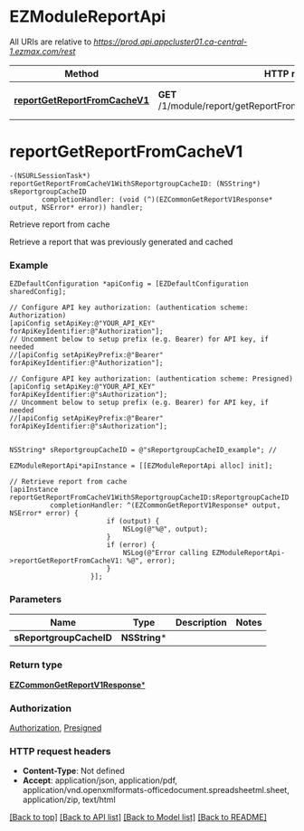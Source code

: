 # EZModuleReportApi

All URIs are relative to *https://prod.api.appcluster01.ca-central-1.ezmax.com/rest*

Method | HTTP request | Description
------------- | ------------- | -------------
[**reportGetReportFromCacheV1**](EZModuleReportApi.md#reportgetreportfromcachev1) | **GET** /1/module/report/getReportFromCache/{sReportgroupCacheID} | Retrieve report from cache


# **reportGetReportFromCacheV1**
```objc
-(NSURLSessionTask*) reportGetReportFromCacheV1WithSReportgroupCacheID: (NSString*) sReportgroupCacheID
        completionHandler: (void (^)(EZCommonGetReportV1Response* output, NSError* error)) handler;
```

Retrieve report from cache

Retrieve a report that was previously generated and cached

### Example
```objc
EZDefaultConfiguration *apiConfig = [EZDefaultConfiguration sharedConfig];

// Configure API key authorization: (authentication scheme: Authorization)
[apiConfig setApiKey:@"YOUR_API_KEY" forApiKeyIdentifier:@"Authorization"];
// Uncomment below to setup prefix (e.g. Bearer) for API key, if needed
//[apiConfig setApiKeyPrefix:@"Bearer" forApiKeyIdentifier:@"Authorization"];

// Configure API key authorization: (authentication scheme: Presigned)
[apiConfig setApiKey:@"YOUR_API_KEY" forApiKeyIdentifier:@"sAuthorization"];
// Uncomment below to setup prefix (e.g. Bearer) for API key, if needed
//[apiConfig setApiKeyPrefix:@"Bearer" forApiKeyIdentifier:@"sAuthorization"];


NSString* sReportgroupCacheID = @"sReportgroupCacheID_example"; // 

EZModuleReportApi*apiInstance = [[EZModuleReportApi alloc] init];

// Retrieve report from cache
[apiInstance reportGetReportFromCacheV1WithSReportgroupCacheID:sReportgroupCacheID
          completionHandler: ^(EZCommonGetReportV1Response* output, NSError* error) {
                        if (output) {
                            NSLog(@"%@", output);
                        }
                        if (error) {
                            NSLog(@"Error calling EZModuleReportApi->reportGetReportFromCacheV1: %@", error);
                        }
                    }];
```

### Parameters

Name | Type | Description  | Notes
------------- | ------------- | ------------- | -------------
 **sReportgroupCacheID** | **NSString***|  | 

### Return type

[**EZCommonGetReportV1Response***](EZCommonGetReportV1Response.md)

### Authorization

[Authorization](../README.md#Authorization), [Presigned](../README.md#Presigned)

### HTTP request headers

 - **Content-Type**: Not defined
 - **Accept**: application/json, application/pdf, application/vnd.openxmlformats-officedocument.spreadsheetml.sheet, application/zip, text/html

[[Back to top]](#) [[Back to API list]](../README.md#documentation-for-api-endpoints) [[Back to Model list]](../README.md#documentation-for-models) [[Back to README]](../README.md)

